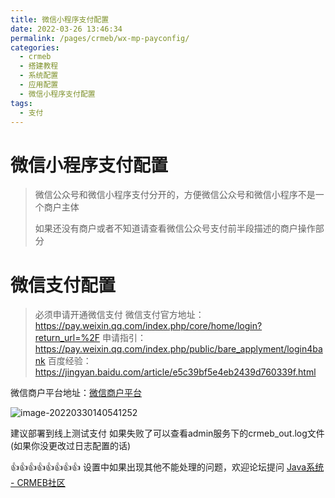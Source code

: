```yaml
---
title: 微信小程序支付配置
date: 2022-03-26 13:46:34
permalink: /pages/crmeb/wx-mp-payconfig/
categories:
  - crmeb
  - 搭建教程
  - 系统配置
  - 应用配置
  - 微信小程序支付配置
tags:
  - 支付
---
```

# **微信小程序支付配置**

> 微信公众号和微信小程序支付分开的，方便微信公众号和微信小程序不是一个商户主体
>
> 如果还没有商户或者不知道请查看微信公众号支付前半段描述的商户操作部分

# 微信支付配置

> 必须申请开通微信支付
> 微信支付官方地址：https://pay.weixin.qq.com/index.php/core/home/login?return_url=%2F
> 申请指引：https://pay.weixin.qq.com/index.php/public/bare_applyment/login4bank
> 百度经验：https://jingyan.baidu.com/article/e5c39bf5e4eb2439d760339f.html

微信商户平台地址：[微信商户平台](https://pay.weixin.qq.com)

![image-20220330140541252](https://cdn.jsdelivr.net/gh/xbdazz/mypic/img/202203301405285.png)

建议部署到线上测试支付 如果失败了可以查看admin服务下的crmeb_out.log文件(如果你没更改过日志配置的话)

👍👍👍👍👍👍👍👍 设置中如果出现其他不能处理的问题，欢迎论坛提问 [Java系统 - CRMEB社区](https://q.crmeb.com/?categoryId=122&sequence=0)